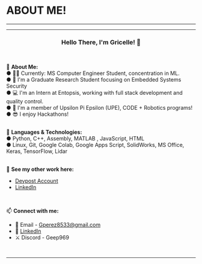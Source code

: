 # ABOUT ME!
---------------------------------------------------------------------

---------------------------------------------------------------------

### <p align="center"> Hello There, I'm Gricelle! 👋 </p>
<br>

💪 **About Me:**<br>
● 👩‍🎓 Currently: MS Computer Engineer Student, concentration in ML. <br>
●	🔬 I'm a Graduate Research Student focusing on Embedded Systems Security <br>
● 💻 I'm an Intern at Entopsis, working with full stack development and quality control. <br>
● 🤖 I'm a member of Upsilon Pi Epsilon (UPE), CODE + Robotics programs! <br>
● 😎 I enjoy Hackathons! <br>
<br>


💪 **Languages & Technologies:**<br>
● Python, C++, Assembly, MATLAB , JavaScript, HTML <br>
● Linux, Git, Google Colab, Google Apps Script, SolidWorks, MS Office, Keras, TensorFlow, Lidar <br>
<br>


🚀 **See my other work here:**<br>
- [Devpost Account](https://devpost.com/gpere190?ref_content=user-portfolio&ref_feature=portfolio&ref_medium=global-nav) <br>
- [LinkedIn](https://www.linkedin.com/in/gricelle-perez-133266aa/) <br>
<br>


📫 **Connect with me:**<br>
- 📧 Email - Gperez8533@gmail.com <br>
- 💼 [LinkedIn](https://www.linkedin.com/in/gricelle-perez-133266aa/)
- ⚔️ Discord - Geep969 <br>
<br>

---------------------------------------------------------------------
